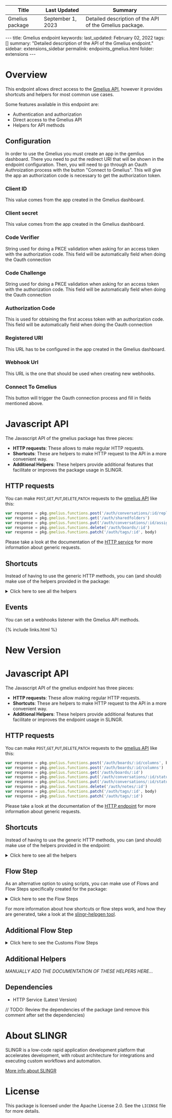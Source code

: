 <table>
    <thead>
    <tr>
        <th>Title</th>
        <th>Last Updated</th>
        <th>Summary</th>
    </tr>
    </thead>
    <tbody>
    <tr>
        <td>Gmelius package</td>
        <td>September 1, 2023</td>
        <td>Detailed description of the API of the Gmelius package.</td>
    </tr>
    </tbody>
</table>
---
title: Gmelius endpoint
keywords:
last_updated: February 02, 2022
tags: []
summary: "Detailed description of the API of the Gmelius endpoint."
sidebar: extensions_sidebar
permalink: endpoints_gmelius.html
folder: extensions
---

# Overview

This endpoint allows direct access to the [Gmelius API](https://developers.gmelius.com/),
however it provides shortcuts and helpers for most common use cases.

Some features available in this endpoint are:

- Authentication and authorization
- Direct access to the Gmelius API
- Helpers for API methods

## Configuration

In order to use the Gmelius you must create an app in the gemlius dashboard. There you need to put the redirect URI that will be shown in the endpoint configuration. Then, you will need to go through an Oauth Authroization process with the button "Connect to Gmelius". This will give the app an authorization code is necessary to get the authorization token.

### Client ID

This value comes from the app created in the Gmelius dashboard.

### Client secret

This value comes from the app created in the Gmelius dashboard.


### Code Verifier

String used for doing a PKCE validation when asking for an access token with the authorization code. This field will be automatically field when doing the Oauth connection

### Code Challenge

String used for doing a PKCE validation when asking for an access token with the authorization code. This field will be automatically field when doing the Oauth connection

### Authorization Code

This is used for obtaining the first access token with an authorization code. This field will be automatically field when doing the Oauth connection

### Registered URI

This URL has to be configured in the app created in the Gmelius dashboard.

### Webhook Url

This URL is the one that should be used when creating new webhooks.

### Connect To Gmelius

This button will trigger the Oauth connection process and fill in fields mentioned above.

# Javascript API

The Javascript API of the gmelius package has three pieces:

- **HTTP requests**: These allows to make regular HTTP requests.
- **Shortcuts**: These are helpers to make HTTP request to the API in a more convenient way.
- **Additional Helpers**: These helpers provide additional features that facilitate or improves the package usage in SLINGR.

## HTTP requests
You can make `POST`,`GET`,`PUT`,`DELETE`,`PATCH` requests to the [gmelius API](API_URL_HERE) like this:
```javascript
var response = pkg.gmelius.functions.post('/auth/conversations/:id/reply', body)
var response = pkg.gmelius.functions.get('/auth/sharedfolders')
var response = pkg.gmelius.functions.put('/auth/conversations/:id/assignee', body)
var response = pkg.gmelius.functions.delete('/auth/boards/:id')
var response = pkg.gmelius.functions.patch('/auth/tags/:id', body)
```

Please take a look at the documentation of the [HTTP service](https://github.com/slingr-stack/http-service)
for more information about generic requests.

## Shortcuts

Instead of having to use the generic HTTP methods, you can (and should) make use of the helpers provided in the package:
<details>
    <summary>Click here to see all the helpers</summary>

<br>

* API URL: '/token/introspection'
* HTTP Method: 'POST'
```javascript
pkg.gmelius.functions.token.introspection(body)
```
---
* API URL: '/token/revocation'
* HTTP Method: 'POST'
```javascript
pkg.gmelius.functions.token.revocation(body)
```
---
* API URL: '/auth/boards'
* HTTP Method: 'POST'
```javascript
pkg.gmelius.functions.boards.post(body)
```
---
* API URL: '/auth/boards/:id/columns'
* HTTP Method: 'POST'
```javascript
pkg.gmelius.functions.boards.columns.post(id, body)
```
---
* API URL: '/auth/boards/cards'
* HTTP Method: 'POST'
```javascript
pkg.gmelius.functions.boards.cards.post(body)
```
---
* API URL: '/auth/boards/cards/:id/tags'
* HTTP Method: 'POST'
```javascript
pkg.gmelius.functions.boards.cards.tags.post(id, body)
```
---
* API URL: '/auth/conversations/:id/notes'
* HTTP Method: 'POST'
```javascript
pkg.gmelius.functions.conversations.notes.post(id, body)
```
---
* API URL: '/auth/conversations/:id/reply'
* HTTP Method: 'POST'
```javascript
pkg.gmelius.functions.conversations.reply.post(id, body)
```
---
* API URL: '/auth/conversations/:id/tags'
* HTTP Method: 'POST'
```javascript
pkg.gmelius.functions.conversations.tags.post(id, body)
```
---
* API URL: '/auth/sequences/enroll/:id'
* HTTP Method: 'POST'
```javascript
pkg.gmelius.functions.sequences.enroll.post(id, body)
```
---
* API URL: '/auth/notes'
* HTTP Method: 'POST'
```javascript
pkg.gmelius.functions.notes.post(body)
```
---
* API URL: '/auth/webhooks'
* HTTP Method: 'POST'
```javascript
pkg.gmelius.functions.webhooks.post(body)
```
---
* API URL: '/me'
* HTTP Method: 'GET'
```javascript
pkg.gmelius.functions.me()
```
---
* API URL: '/auth/boards'
* HTTP Method: 'GET'
```javascript
pkg.gmelius.functions.boards.getAll()
```
---
* API URL: '/auth/boards/:id'
* HTTP Method: 'GET'
```javascript
pkg.gmelius.functions.boards.get(id)
```
---
* API URL: '/auth/boards/:id/columns'
* HTTP Method: 'GET'
```javascript
pkg.gmelius.functions.boards.columns.get(id)
```
---
* API URL: '/auth/boards/columns/:id'
* HTTP Method: 'GET'
```javascript
pkg.gmelius.functions.boards.columns.get(id)
```
---
* API URL: '/auth/boards/:id/cards'
* HTTP Method: 'GET'
```javascript
pkg.gmelius.functions.boards.cards.get(id)
```
---
* API URL: '/auth/boards/cards/:id'
* HTTP Method: 'GET'
```javascript
pkg.gmelius.functions.boards.cards.get(id)
```
---
* API URL: '/auth/sharedfolders'
* HTTP Method: 'GET'
```javascript
pkg.gmelius.functions.sharedfolders.getAll()
```
---
* API URL: '/auth/sharedfolders/:id'
* HTTP Method: 'GET'
```javascript
pkg.gmelius.functions.sharedfolders.get(id)
```
---
* API URL: '/auth/sharedfolders/:id/conversations'
* HTTP Method: 'GET'
```javascript
pkg.gmelius.functions.sharedfolders.conversations.get(id)
```
---
* API URL: '/auth/conversations/:id'
* HTTP Method: 'GET'
```javascript
pkg.gmelius.functions.conversations.get(id)
```
---
* API URL: '/auth/sequences'
* HTTP Method: 'GET'
```javascript
pkg.gmelius.functions.sequences.getAll()
```
---
* API URL: '/auth/sequences/:id'
* HTTP Method: 'GET'
```javascript
pkg.gmelius.functions.sequences.getAll(id)
```
---
* API URL: '/auth/webhooks'
* HTTP Method: 'GET'
```javascript
pkg.gmelius.functions.webhooks.getAll()
```
---
* API URL: '/auth/events'
* HTTP Method: 'GET'
```javascript
pkg.gmelius.functions.events.get()
```
---
* API URL: '/auth/webhooks/:id'
* HTTP Method: 'GET'
```javascript
pkg.gmelius.functions.webhooks.get(id)
```
---
* API URL: '/auth/boards/:id'
* HTTP Method: 'PUT'
```javascript
pkg.gmelius.functions.boards.put(id, body)
```
---
* API URL: '/auth/conversations/:id/assignee'
* HTTP Method: 'PUT'
```javascript
pkg.gmelius.functions.conversations.assignee.put(id, body)
```
---
* API URL: '/auth/conversations/:id/status'
* HTTP Method: 'PUT'
```javascript
pkg.gmelius.functions.conversations.status.put(id, body)
```
---
* API URL: '/auth/notes/:id'
* HTTP Method: 'PUT'
```javascript
pkg.gmelius.functions.notes.put(id, body)
```
---
* API URL: '/auth/boards/:id'
* HTTP Method: 'DELETE'
```javascript
pkg.gmelius.functions.boards.delete(id)
```
---
* API URL: '/auth/boards/columns/:id'
* HTTP Method: 'DELETE'
```javascript
pkg.gmelius.functions.boards.columns.delete(id)
```
---
* API URL: '/auth/boards/cards/:id'
* HTTP Method: 'DELETE'
```javascript
pkg.gmelius.functions.boards.cards.delete(id)
```
---
* API URL: '/auth/boards/cards/:id/tags/:tagId'
* HTTP Method: 'DELETE'
```javascript
pkg.gmelius.functions.boards.cards.tags.delete(id, tagId)
```
---
* API URL: '/auth/sequences/disenroll/:id'
* HTTP Method: 'DELETE'
```javascript
pkg.gmelius.functions.sequences.disenroll.delete(id)
```
---
* API URL: '/auth/notes/:id'
* HTTP Method: 'DELETE'
```javascript
pkg.gmelius.functions.notes.delete(id)
```
---
* API URL: '/auth/webhooks/:id'
* HTTP Method: 'DELETE'
```javascript
pkg.gmelius.functions.webhooks.delete(id)
```
---
* API URL: '/auth/boards/columns/:id'
* HTTP Method: 'PATCH'
```javascript
pkg.gmelius.functions.boards.columns.patch(id, body)
```
---
* API URL: '/auth/boards/cards/:id'
* HTTP Method: 'PATCH'
```javascript
pkg.gmelius.functions.boards.cards.patch(id, body)
```
---
* API URL: '/auth/tags/:id'
* HTTP Method: 'PATCH'
```javascript
pkg.gmelius.functions.tags.patch(id, body)
```
---

</details>


## Events

You can set a webhooks listener with the Gmelius API methods.

{% include links.html %}

# New Version

# Javascript API

The Javascript API of the gmelius endpoint has three pieces:

- **HTTP requests**: These allow making regular HTTP requests.
- **Shortcuts**: These are helpers to make HTTP request to the API in a more convenient way.
- **Additional Helpers**: These helpers provide additional features that facilitate or improves the endpoint usage in SLINGR.

## HTTP requests
You can make `POST`,`GET`,`PUT`,`DELETE`,`PATCH` requests to the [gmelius API](API_URL_HERE) like this:
```javascript
var response = pkg.gmelius.functions.post('/auth/boards/:id/columns', body)
var response = pkg.gmelius.functions.post('/auth/boards/:id/columns')
var response = pkg.gmelius.functions.get('/auth/boards/:id')
var response = pkg.gmelius.functions.put('/auth/conversations/:id/status', body)
var response = pkg.gmelius.functions.put('/auth/conversations/:id/status')
var response = pkg.gmelius.functions.delete('/auth/notes/:id')
var response = pkg.gmelius.functions.patch('/auth/tags/:id', body)
var response = pkg.gmelius.functions.patch('/auth/tags/:id')
```

Please take a look at the documentation of the [HTTP endpoint](https://github.com/slingr-stack/http-endpoint#javascript-api)
for more information about generic requests.

## Shortcuts

Instead of having to use the generic HTTP methods, you can (and should) make use of the helpers provided in the endpoint:
<details>
    <summary>Click here to see all the helpers</summary>

<br>

* API URL: '/token/introspection'
* HTTP Method: 'POST'
```javascript
pkg.gmelius.functions.token.introspection.post(bod)
```
---
* API URL: '/token/revocation'
* HTTP Method: 'POST'
```javascript
pkg.gmelius.functions.token.revocation.post(bod)
```
---
* API URL: '/auth/boards'
* HTTP Method: 'POST'
```javascript
pkg.gmelius.functions.boards.post(bod)
```
---
* API URL: '/auth/boards/:id/columns'
* HTTP Method: 'POST'
```javascript
pkg.gmelius.functions.boards.columns.post(id, bod)
```
---
* API URL: '/auth/boards/cards'
* HTTP Method: 'POST'
```javascript
pkg.gmelius.functions.boards.cards.post(bod)
```
---
* API URL: '/auth/boards/cards/:id/tags'
* HTTP Method: 'POST'
```javascript
pkg.gmelius.functions.boards.cards.tags.post(id, bod)
```
---
* API URL: '/auth/conversations/:id/notes'
* HTTP Method: 'POST'
```javascript
pkg.gmelius.functions.conversations.notes.post(id, bod)
```
---
* API URL: '/auth/conversations/:id/reply'
* HTTP Method: 'POST'
```javascript
pkg.gmelius.functions.conversations.reply.post(id, bod)
```
---
* API URL: '/auth/conversations/:id/tags'
* HTTP Method: 'POST'
```javascript
pkg.gmelius.functions.conversations.tags.post(id, bod)
```
---
* API URL: '/auth/sequences/enroll/:id'
* HTTP Method: 'POST'
```javascript
pkg.gmelius.functions.sequences.enroll.post(id, bod)
```
---
* API URL: '/auth/notes'
* HTTP Method: 'POST'
```javascript
pkg.gmelius.functions.notes.post(bod)
```
---
* API URL: '/auth/webhooks'
* HTTP Method: 'POST'
```javascript
pkg.gmelius.functions.webhooks.post(bod)
```
---
* API URL: '/me'
* HTTP Method: 'GET'
```javascript
pkg.gmelius.functions.me.get()
```
---
* API URL: '/auth/boards'
* HTTP Method: 'GET'
```javascript
pkg.gmelius.functions.boards.get()
```
---
* API URL: '/auth/boards/:id'
* HTTP Method: 'GET'
```javascript
pkg.gmelius.functions.boards.get(i)
```
---
* API URL: '/auth/boards/:id/columns'
* HTTP Method: 'GET'
```javascript
pkg.gmelius.functions.boards.columns.get(i)
```
---
* API URL: '/auth/boards/columns/:id'
* HTTP Method: 'GET'
```javascript
pkg.gmelius.functions.boards.columns.get(i)
```
---
* API URL: '/auth/boards/:id/cards'
* HTTP Method: 'GET'
```javascript
pkg.gmelius.functions.boards.cards.get(i)
```
---
* API URL: '/auth/boards/cards/:id'
* HTTP Method: 'GET'
```javascript
pkg.gmelius.functions.boards.cards.get(i)
```
---
* API URL: '/auth/sharedfolders'
* HTTP Method: 'GET'
```javascript
pkg.gmelius.functions.sharedfolders.get()
```
---
* API URL: '/auth/sharedfolders/:id'
* HTTP Method: 'GET'
```javascript
pkg.gmelius.functions.sharedfolders.get(i)
```
---
* API URL: '/auth/sharedfolders/:id/conversations'
* HTTP Method: 'GET'
```javascript
pkg.gmelius.functions.sharedfolders.conversations.get(i)
```
---
* API URL: '/auth/conversations/:id'
* HTTP Method: 'GET'
```javascript
pkg.gmelius.functions.conversations.get(i)
```
---
* API URL: '/auth/sequences'
* HTTP Method: 'GET'
```javascript
pkg.gmelius.functions.sequences.get()
```
---
* API URL: '/auth/sequences/:id'
* HTTP Method: 'GET'
```javascript
pkg.gmelius.functions.sequences.get(i)
```
---
* API URL: '/auth/webhooks'
* HTTP Method: 'GET'
```javascript
pkg.gmelius.functions.webhooks.get()
```
---
* API URL: '/auth/webhooks/:id'
* HTTP Method: 'GET'
```javascript
pkg.gmelius.functions.webhooks.get(i)
```
---
* API URL: '/auth/events'
* HTTP Method: 'GET'
```javascript
pkg.gmelius.functions.events.get()
```
---
* API URL: '/auth/boards/:id'
* HTTP Method: 'PUT'
```javascript
pkg.gmelius.functions.boards.put(id, bod)
```
---
* API URL: '/auth/conversations/:id/assignee'
* HTTP Method: 'PUT'
```javascript
pkg.gmelius.functions.conversations.assignee.put(id, bod)
```
---
* API URL: '/auth/conversations/:id/status'
* HTTP Method: 'PUT'
```javascript
pkg.gmelius.functions.conversations.status.put(id, bod)
```
---
* API URL: '/auth/notes/:id'
* HTTP Method: 'PUT'
```javascript
pkg.gmelius.functions.notes.put(id, bod)
```
---
* API URL: '/auth/boards/:id'
* HTTP Method: 'DELETE'
```javascript
pkg.gmelius.functions.boards.delete(i)
```
---
* API URL: '/auth/boards/columns/:id'
* HTTP Method: 'DELETE'
```javascript
pkg.gmelius.functions.boards.columns.delete(i)
```
---
* API URL: '/auth/boards/cards/:id'
* HTTP Method: 'DELETE'
```javascript
pkg.gmelius.functions.boards.cards.delete(i)
```
---
* API URL: '/auth/boards/cards/:id/tags/:tagId'
* HTTP Method: 'DELETE'
```javascript
pkg.gmelius.functions.boards.cards.tags.delete(id, tagI)
```
---
* API URL: '/auth/sequences/disenroll/:id'
* HTTP Method: 'DELETE'
```javascript
pkg.gmelius.functions.sequences.disenroll.delete(i)
```
---
* API URL: '/auth/notes/:id'
* HTTP Method: 'DELETE'
```javascript
pkg.gmelius.functions.notes.delete(i)
```
---
* API URL: '/auth/webhooks/:id'
* HTTP Method: 'DELETE'
```javascript
pkg.gmelius.functions.webhooks.delete(i)
```
---
* API URL: '/auth/boards/columns/:id'
* HTTP Method: 'PATCH'
```javascript
pkg.gmelius.functions.boards.columns.patch(id, bod)
```
---
* API URL: '/auth/boards/cards/:id'
* HTTP Method: 'PATCH'
```javascript
pkg.gmelius.functions.boards.cards.patch(id, bod)
```
---
* API URL: '/auth/tags/:id'
* HTTP Method: 'PATCH'
```javascript
pkg.gmelius.functions.tags.patch(id, bod)
```
---

</details>

## Flow Step

As an alternative option to using scripts, you can make use of Flows and Flow Steps specifically created for the package:
<details>
    <summary>Click here to see the Flow Steps</summary>

<br>



### Generic Flow Step

Generic flow step for full use of the entire package and its services.

<h3>Inputs</h3>

<table>
    <thead>
    <tr>
        <th>Label</th>
        <th>Type</th>
        <th>Required</th>
        <th>Default</th>
        <th>Visibility</th>
        <th>Description</th>
    </tr>
    </thead>
    <tbody>
    <tr>
        <td>URL (Method)</td>
        <td>choice</td>
        <td>yes</td>
        <td> - </td>
        <td>Always</td>
        <td>
            This is the http method to be used against the endpoint. <br>
            Possible values are: <br>
            <i><strong>POST,GET,PUT,DELETE,PATCH</strong></i>
        </td>
    </tr>
    <tr>
        <td>URL (Path)</td>
        <td>choice</td>
        <td>yes</td>
        <td> - </td>
        <td>Always</td>
        <td>
            The url to which this endpoint will send the request. This is the exact service to which the http request will be made. <br>
            Possible values are: <br>
            <i><strong>/token/introspection<br>/token/revocation<br>/auth/boards<br>/auth/boards/{id}/columns<br>/auth/boards/cards<br>/auth/boards/cards/{id}/tags<br>/auth/conversations/{id}/notes<br>/auth/conversations/{id}/reply<br>/auth/conversations/{id}/tags<br>/auth/sequences/enroll/{id}<br>/auth/notes<br>/auth/webhooks<br>/me<br>/auth/boards<br>/auth/boards/{id}<br>/auth/boards/{id}/columns<br>/auth/boards/columns/{id}<br>/auth/boards/{id}/cards<br>/auth/boards/cards/{id}<br>/auth/sharedfolders<br>/auth/sharedfolders/{id}<br>/auth/sharedfolders/{id}/conversations<br>/auth/conversations/{id}<br>/auth/sequences<br>/auth/sequences/{id}<br>/auth/webhooks<br>/auth/webhooks/{id}<br>/auth/events<br>/auth/boards/{id}<br>/auth/conversations/{id}/assignee<br>/auth/conversations/{id}/status<br>/auth/notes/{id}<br>/auth/boards/{id}<br>/auth/boards/columns/{id}<br>/auth/boards/cards/{id}<br>/auth/boards/cards/{id}/tags/{tagId}<br>/auth/sequences/disenroll/{id}<br>/auth/notes/{id}<br>/auth/webhooks/{id}<br>/auth/boards/columns/{id}<br>/auth/boards/cards/{id}<br>/auth/tags/{id}<br></strong></i>
        </td>
    </tr>
    <tr>
        <td>Headers</td>
        <td>keyValue</td>
        <td>no</td>
        <td> - </td>
        <td>Always</td>
        <td>
            Used when you want to have a custom http header for the request.
        </td>
    </tr>
    <tr>
        <td>Query Params</td>
        <td>keyValue</td>
        <td>no</td>
        <td> - </td>
        <td>Always</td>
        <td>
            Used when you want to have a custom query params for the http call.
        </td>
    </tr>
    <tr>
        <td>Body</td>
        <td>json</td>
        <td>no</td>
        <td> - </td>
        <td>Always</td>
        <td>
            A payload of data can be sent to the server in the body of the request.
        </td>
    </tr>
    <tr>
        <td>Event</td>
        <td>dropDown</td>
        <td>no</td>
        <td> - </td>
        <td>Always</td>
        <td>
            Used to define event after the call. <br>
            Possible values are: <br>
            File Downloaded
        </td>
    </tr>
    <tr>
        <td>Override Settings</td>
        <td>boolean</td>
        <td>no</td>
        <td> false </td>
        <td>Always</td>
        <td></td>
    </tr>
    <tr>
        <td>Follow Redirect</td>
        <td>boolean</td>
        <td>no</td>
        <td> false </td>
        <td> overrideSettings </td>
        <td>Indicates that the resource has to be downloaded into a file instead of returning it in the response.</td>
    </tr>
    <tr>
        <td>Download</td>
        <td>boolean</td>
        <td>no</td>
        <td> false </td>
        <td> overrideSettings </td>
        <td>If true the method won't return until the file has been downloaded, and it will return all the information of the file.</td>
    </tr>
    <tr>
        <td>File name</td>
        <td>text</td>
        <td>no</td>
        <td></td>
        <td> overrideSettings </td>
        <td>If provided, the file will be stored with this name. If empty the file name will be calculated from the URL.</td>
    </tr>
    <tr>
        <td>Full response</td>
        <td> boolean </td>
        <td>no</td>
        <td> false </td>
        <td> overrideSettings </td>
        <td>Include extended information about response</td>
    </tr>
    <tr>
        <td>Connection Timeout</td>
        <td> number </td>
        <td>no</td>
        <td> 5000 </td>
        <td> overrideSettings </td>
        <td>Connect a timeout interval, in milliseconds (0 = infinity).</td>
    </tr>
    <tr>
        <td>Read Timeout</td>
        <td> number </td>
        <td>no</td>
        <td> 60000 </td>
        <td> overrideSettings </td>
        <td>Read a timeout interval, in milliseconds (0 = infinity).</td>
    </tr>
    </tbody>
</table>

<h3>Outputs</h3>

<table>
    <thead>
    <tr>
        <th>Name</th>
        <th>Type</th>
        <th>Description</th>
    </tr>
    </thead>
    <tbody>
    <tr>
        <td>response</td>
        <td>object</td>
        <td>
            Object resulting from the response to the endpoint call.
        </td>
    </tr>
    </tbody>
</table>


</details>

For more information about how shortcuts or flow steps work, and how they are generated, take a look at the [slingr-helpgen tool](https://github.com/slingr-stack/slingr-helpgen).

## Additional Flow Step


<details>
    <summary>Click here to see the Customs Flow Steps</summary>

<br>



### Custom Flow Steps Name

Description of Custom Flow Steps

*MANUALLY ADD THE DOCUMENTATION OF THESE FLOW STEPS HERE...*


</details>

## Additional Helpers
*MANUALLY ADD THE DOCUMENTATION OF THESE HELPERS HERE...*
## Dependencies
* HTTP Service (Latest Version)


// TODO: Review the dependencies of the package (and remove this comment after set the dependencies)

# About SLINGR

SLINGR is a low-code rapid application development platform that accelerates development, with robust architecture for integrations and executing custom workflows and automation.

[More info about SLINGR](https://slingr.io)

# License

This package is licensed under the Apache License 2.0. See the `LICENSE` file for more details.
